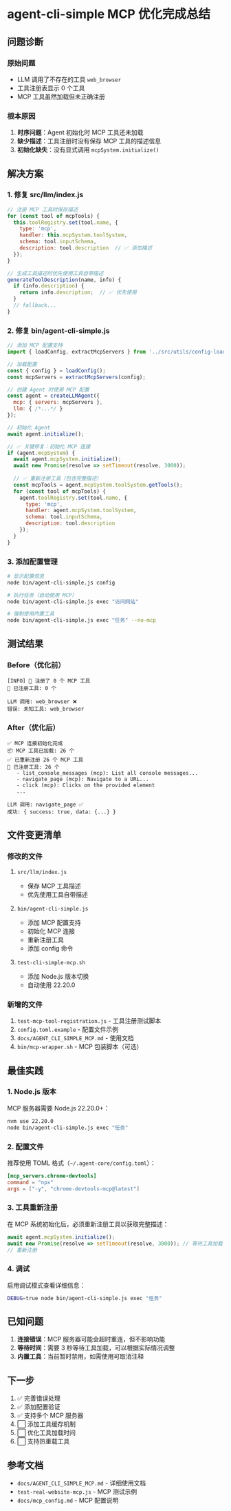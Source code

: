 # agent-cli-simple MCP 优化完成总结

## 问题诊断

### 原始问题
- LLM 调用了不存在的工具 `web_browser`
- 工具注册表显示 0 个工具
- MCP 工具虽然加载但未正确注册

### 根本原因
1. **时序问题**：Agent 初始化时 MCP 工具还未加载
2. **缺少描述**：工具注册时没有保存 MCP 工具的描述信息
3. **初始化缺失**：没有显式调用 `mcpSystem.initialize()`

## 解决方案

### 1. 修复 src/llm/index.js

```javascript
// 注册 MCP 工具时保存描述
for (const tool of mcpTools) {
  this.toolRegistry.set(tool.name, {
    type: 'mcp',
    handler: this.mcpSystem.toolSystem,
    schema: tool.inputSchema,
    description: tool.description  // ✅ 添加描述
  });
}

// 生成工具描述时优先使用工具自带描述
generateToolDescription(name, info) {
  if (info.description) {
    return info.description;  // ✅ 优先使用
  }
  // fallback...
}
```

### 2. 修复 bin/agent-cli-simple.js

```javascript
// 添加 MCP 配置支持
import { loadConfig, extractMcpServers } from '../src/utils/config-loader.js';

// 加载配置
const { config } = loadConfig();
const mcpServers = extractMcpServers(config);

// 创建 Agent 时使用 MCP 配置
const agent = createLLMAgent({
  mcp: { servers: mcpServers },
  llm: { /*...*/ }
});

// 初始化 Agent
await agent.initialize();

// ✅ 关键修复：初始化 MCP 连接
if (agent.mcpSystem) {
  await agent.mcpSystem.initialize();
  await new Promise(resolve => setTimeout(resolve, 3000));
  
  // ✅ 重新注册工具（包含完整描述）
  const mcpTools = agent.mcpSystem.toolSystem.getTools();
  for (const tool of mcpTools) {
    agent.toolRegistry.set(tool.name, {
      type: 'mcp',
      handler: agent.mcpSystem.toolSystem,
      schema: tool.inputSchema,
      description: tool.description
    });
  }
}
```

### 3. 添加配置管理

```bash
# 显示配置信息
node bin/agent-cli-simple.js config

# 执行任务（自动使用 MCP）
node bin/agent-cli-simple.js exec "访问网站"

# 强制使用内置工具
node bin/agent-cli-simple.js exec "任务" --no-mcp
```

## 测试结果

### Before（优化前）
```
[INFO] 📝 注册了 0 个 MCP 工具
📝 已注册工具: 0 个

LLM 调用: web_browser ❌
错误: 未知工具: web_browser
```

### After（优化后）
```
✅ MCP 连接初始化完成
📦 MCP 工具已加载: 26 个
✅ 已重新注册 26 个 MCP 工具
📝 已注册工具: 26 个
   - list_console_messages (mcp): List all console messages...
   - navigate_page (mcp): Navigate to a URL...
   - click (mcp): Clicks on the provided element
   ...

LLM 调用: navigate_page ✅
成功: { success: true, data: {...} }
```

## 文件变更清单

### 修改的文件
1. `src/llm/index.js`
   - 保存 MCP 工具描述
   - 优先使用工具自带描述

2. `bin/agent-cli-simple.js`
   - 添加 MCP 配置支持
   - 初始化 MCP 连接
   - 重新注册工具
   - 添加 config 命令

3. `test-cli-simple-mcp.sh`
   - 添加 Node.js 版本切换
   - 自动使用 22.20.0

### 新增的文件
1. `test-mcp-tool-registration.js` - 工具注册测试脚本
2. `config.toml.example` - 配置文件示例
3. `docs/AGENT_CLI_SIMPLE_MCP.md` - 使用文档
4. `bin/mcp-wrapper.sh` - MCP 包装脚本（可选）

## 最佳实践

### 1. Node.js 版本
MCP 服务器需要 Node.js 22.20.0+：
```bash
nvm use 22.20.0
node bin/agent-cli-simple.js exec "任务"
```

### 2. 配置文件
推荐使用 TOML 格式（`~/.agent-core/config.toml`）：
```toml
[mcp_servers.chrome-devtools]
command = "npx"
args = ["-y", "chrome-devtools-mcp@latest"]
```

### 3. 工具重新注册
在 MCP 系统初始化后，必须重新注册工具以获取完整描述：
```javascript
await agent.mcpSystem.initialize();
await new Promise(resolve => setTimeout(resolve, 3000)); // 等待工具加载
// 重新注册
```

### 4. 调试
启用调试模式查看详细信息：
```bash
DEBUG=true node bin/agent-cli-simple.js exec "任务"
```

## 已知问题

1. **连接错误**：MCP 服务器可能会超时重连，但不影响功能
2. **等待时间**：需要 3 秒等待工具加载，可以根据实际情况调整
3. **内置工具**：当前暂时禁用，如需使用可取消注释

## 下一步

1. ✅ 完善错误处理
2. ✅ 添加配置验证
3. ✅ 支持多个 MCP 服务器
4. ⬜ 添加工具缓存机制
5. ⬜ 优化工具加载时间
6. ⬜ 支持热重载工具

## 参考文档

- `docs/AGENT_CLI_SIMPLE_MCP.md` - 详细使用文档
- `test-real-website-mcp.js` - MCP 测试示例
- `docs/mcp_config.md` - MCP 配置说明
